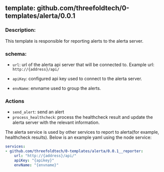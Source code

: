 ## template: github.com/threefoldtech/0-templates/alerta/0.0.1

### Description:

This template is responsible for reporting alerts to the alerta server.

### schema:

- `url`: url of the alerta api server that will be connected to. Example url: `http://{address}/api/`

- `apiKey`: configured api key used to connect to the alerta server.

- `envName`: envname used to group the alerts.

### Actions

- `send_alert`: send an alert
- `process_healthcheck`: process the healthcheck result and update the alerta server with the relevant information.

The alerta service is used by other services to report to alerta(for example, healthcheck results). Below is an example yaml using the node service:

```yaml
services:
- github.com/threefoldtech/0-templates/alerta/0.0.1__reporter:
    url: "http://{address}/api/"
    apiKey: "{apikey}"
    envName: "{envname}"
```